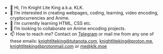 - 👋 Hi, I’m Knight Lite King a.k.a. KLK.
- 👀 I’m interested in creating webpages, coding, learning, video encoding, cryptocurrencies and Anime.
- 🌱 I’m currently learning HTML, CSS etc.
- 💞️ I’m looking to collaborate on Anime encoding projects.
- 📫 How to reach me? Contact on <a href="https://t.me/KnightLiteKing" target="_blank">Telegram</a> or mail me from any one of these emails: knightliteking@tutanota.com, knightliteking@proton.me, knightliteking@protonmail.com or me@klk.moe
